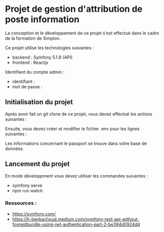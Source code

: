 # Projet de gestion d'attribution de poste information

La conception et le développement de ce projet s'est effectué dans le cadre de la formation de Simplon. 

Ce projet utilise les technologies suivantes :

- backend : Symfony 5.1.8 (API)
- frontend : Reactjs


Identifiant du compte admin : 

- identifiant :
- mot de passe : 


## Initialisation du projet

Après avoir fait un git clone de ce projet, vous devez effectué les actions suivantes : 



Ensuite, vous devez créer et modifier le fichier .env pour les lignes suivantes : 



Les informations concernant le passport se trouve dans votre base de données.

## Lancement du projet 

En mode développment vous devez utiliser les commandes suivantes : 

- symfony serve
- npm run watch


### Ressources :

- https://symfony.com/
- https://h-benkachoud.medium.com/symfony-rest-api-without-fosrestbundle-using-jwt-authentication-part-2-be394d0924dd
